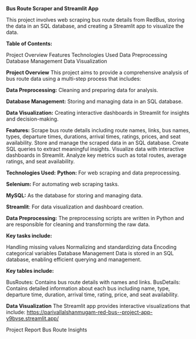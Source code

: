 **Bus Route Scraper and Streamlit App**

This project involves web scraping bus route details from RedBus, storing the data in an SQL database, and creating a Streamlit app to visualize the data.

**Table of Contents:**

Project Overview
Features
Technologies Used
Data Preprocessing
Database Management
Data Visualization

**Project Overview**
This project aims to provide a comprehensive analysis of bus route data using a multi-step process that includes:

**Data Preprocessing:** Cleaning and preparing data for analysis.

**Database Management:** Storing and managing data in an SQL database.

**Data Visualization:** Creating interactive dashboards in Streamlit for insights and decision-making.

**Features:**
Scrape bus route details including route names, links, bus names, types, departure times, durations, arrival times, ratings, prices, and seat availability.
Store and manage the scraped data in an SQL database.
Create SQL queries to extract meaningful insights.
Visualize data with interactive dashboards in Streamlit.
Analyze key metrics such as total routes, average ratings, and seat availability.

**Technologies Used:**
**Python:** For web scraping and data preprocessing.

**Selenium:** For automating web scraping tasks.

**MySQL:** As the database for storing and managing data.

**Streamlit**: For data visualization and dashboard creation.

**Data Preprocessing:**
The preprocessing scripts are written in Python and are responsible for cleaning and transforming the raw data.

**Key tasks include:**

Handling missing values
Normalizing and standardizing data
Encoding categorical variables
Database Management
Data is stored in an SQL database, enabling efficient querying and management.

**Key tables include:**

BusRoutes: Contains bus route details with names and links.
BusDetails: Contains detailed information about each bus including name, type, departure time, duration, arrival time, rating, price, and seat availability.

**Data Visualization**
The Streamlit app provides interactive visualizations that include:
https://parivallalshanmugam-red-bus--project-app-y9bvse.streamlit.app/


Project Report
Bus Route Insights
